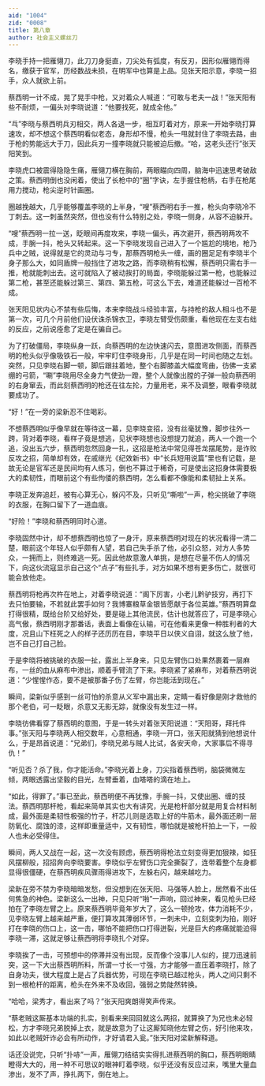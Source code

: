 ```yaml
---
aid: "1004"
zid: "0008"
title: 第八章
author: 社会主义螺丝刀
---
```


李晓手持一把雁翎刀，此刀刀身挺直，刀尖处有弧度，有反刃，因形似雁翎而得名，缴获于官军，历经数战未损，在明军中也算是上品。见张天阳示意，李晓一招手，众人就欲上前。

蔡西明一计不成，晃了晃手中枪，又对着众人喊道：“可敢与老夫一战！”张天阳有些不耐烦，一偏头对李晓说道：“他要找死，就成全他。”

“乓”李晓与蔡西明兵刃相交，两人各退一步，相互盯着对方，原来一开始李晓打算速攻，却不想这个蔡西明看似老态，身形却不慢，枪头一甩就封住了李晓去路，由于枪的势能远大于刀，因此兵刃一撞李晓就只能被迫后撤。“哈，这老头还行”张天阳笑到。

李晓虎口被震得隐隐生痛，雁翎刀横在胸前，两眼瞄向四周，脑海中迅速思考破敌之策。蔡西明倒也没闲着，使出了长枪中的“圈”字诀，左手握住枪柄，右手在枪尾用力搅动，枪尖逆时针画圈。

圈越挽越大，几乎能够覆盖李晓的上半身，“嗖”蔡西明右手一推，枪头向李晓冷不丁刺去。这一刺虽然突然，但也没有什么特别之处，李晓一侧身，从容不迫躲开。

“嗖”蔡西明一拉一送，眨眼间再度攻来，李晓一偏头，再次避开，蔡西明两攻不成，手腕一抖，枪头又转起来。这一下李晓发现自己进入了一个尴尬的境地，枪乃兵中之贼，说得就是它的灵动与刁专，那蔡西明枪头一缠，画的圈足足有李晓半个身子那么大，如同盾牌一般挡住了进攻之路，而李晓稍有松懈，蔡西明只需右手一推，枪就能刺出去。这可就陷入了被动挨打的局面，李晓能躲过第一枪，也能躲过第二枪，甚至还能躲过第三、第四、第五枪，可这么下去，难道还能躲过一百枪不成。

张天阳见状内心不禁有些后悔，本来李晓战斗经验丰富，与持枪的敌人相斗也不是第一次，可几个月前他们设伏诛杀锦衣卫，李晓左臂受伤颇重，看他现在左支右绌的反应，之前说痊愈了定是在骗自己。

为了打破僵局，李晓纵身一跃，向蔡西明的左边快速闪去，意图进攻侧面，而蔡西明的枪头似乎像吸铁石一般，牢牢盯住李晓身形，几乎是在同一时间也随之左划。突然，只见李晓右脚一顿，脚后跟拄着地，整个右脚膝盖大幅度弯曲，彷佛一支紧绷的弓箭，“唰”李晓用尽全身力气使劲一蹬，整个人就像出膛的子弹一般向蔡西明的右身窜去，而此刻蔡西明的枪还在往左抡，力量用老，来不及调整，眼看李晓就要成功了。

“好！”在一旁的梁新忍不住喝彩。

不想蔡西明似乎像早就在等待这一幕，见李晓变招，没有丝毫犹豫，脚步往外一跨，背对着李晓，看样子竟是想逃，见状李晓想也没想提刀就追，两人一个跑一个追，没出五六步，蔡西明忽然回身一扎，这招是枪法中常见得苍龙摆尾势，是诈败反攻之招，简单却有效，在戚继光《纪效新书》中“长兵短用说篇”里也有记载，是故无论是官军还是民间均有人练习，倒也不算过于稀奇，可是使出这招身体需要极大的柔韧性，而眼前这个有些佝偻的蔡西明，怎么看都不像能和柔韧扯上关系。

李晓正发奔追赶，被有心算无心，躲闪不及，只听见“嘶啦”一声，枪尖挑破了李晓的衣服，在胸口留下了一道血痕。

“好险！”李晓和蔡西明同时心道。

李晓固然中计，却不想蔡西明也惊了一身汗，原来蔡西明对现在的状况看得一清二楚，眼前这个年轻人似乎颇有人望，若自己失手杀了他，必引众怒，对方人多势众，一拥而上，则终难逃一死。因此他故意激人单挑，是想在尽量不伤人的情况下，向这伙流寇显示自己这个“点子”有些扎手，对方如果不想有更多伤亡，就很可能会放他走。

蔡西明将枪再次杵在地上，对着李晓说道：“阁下厉害，小老儿黔驴技穷，再打下去只怕要输，不若就此罢手如何？我博寨粮草金银皆愿献于各位英雄。”蔡西明算盘打得很精，既给台阶又给好处，要是碰上其他流民，估计也就答应了，可是李晓心高气傲，蔡西明刚才那番话，表面上看像在认输，可在他看来更像一种胜利者的大度，况且山下枉死之人的样子还历历在目，李晓平日以侠义自诩，就这么放了他，岂不自己打自己脸。

于是李晓将被挑破的衣服一扯，露出上半身来，只见左臂伤口处果然裹着一层麻布，一丝的血从麻布中渗出，顺着手臂流了下来。李晓紧了紧麻布，对着蔡西明说道：“少惺惺作态，要不是被那番子伤了左臂，你岂能活到现在。”

瞬间，梁新似乎感到一丝可怕的杀意从义军中漏出来，定睛一看好像是刚才救他的那个老伯，可一眨眼，杀意又无影无踪，就像没有发生过一样。

李晓彷佛看穿了蔡西明的意图，于是一转头对着张天阳说道：“天阳哥，拜托件事。”张天阳与李晓两人相交数年，心意相通，李晓一开口，张天阳就猜到他想说什么，于是昂首说道：“兄弟们，李晓兄弟与贼人比试，各安天命，大家事后不得寻仇！”

“听见否？杀了我，你才能活命。”李晓光着上身，刀尖指着蔡西明，脑袋微微左倾，两眼透露出坚毅的目光，左臂垂着，血嗒嗒的滴在地上。

“如此，得罪了。”事已至此，蔡西明便不再犹豫，手腕一抖，又使出圈、缠的技法。蔡西明那杆枪，看起来简单其实也大有讲究，光是枪杆部分就是用复合材料制成，最外面是柔韧性极强的竹子，杆芯儿则是选取上好的牛筋木，最外面还刷一层防氧化、腐蚀的漆，这样即重量适中，又有韧性，哪怕就是被枪杆拍上一下，一般人也未必受得住。

瞬间，两人又战在一起，这一次没有顾虑，蔡西明得枪法立刻变得更加狠辣，如狂风摆柳般，招招奔向李晓要害。李晓似乎左臂伤口完全撕裂了，连带着整个左身都显得很僵硬，在蔡西明疾风骤雨得进攻下，左躲右闪，越来越吃力。

梁新在旁不禁为李晓暗暗发愁，但没想到在张天阳、马强等人脸上，居然看不出任何焦急的神色。梁新这么一出神，只见只听“啪”一声响，回过神来，看见枪头已经拍在了李晓左臂之上。原来蔡西明毕竟年岁大了，这么一顿抢攻，体力消耗不少，见李晓左臂上越来越严重，便打算攻其薄弱环节，一刺未中，立刻变刺为拍，刚好打在李晓的伤口上，这一击，哪怕不能把伤口打得迸裂，光是巨大的疼痛就能迫得李晓一滞，这就足够让蔡西明将李晓扎个对穿。

李晓挨了一击，可预想中的停滞并没有出现，反而像个没事儿人似的，提刀迅速前突，这一下大出蔡西明所料，所谓一寸长一寸强，方才能够一直压着李晓打，除了自身功夫，很大程度上是占了兵器优势，可现在李晓已越过枪头，两人之间只剩不到一根枪杆的距离，枪头在外来不及收回，强弱之势陡然转换。

“哈哈，梁秀才，看出来了吗？”张天阳爽朗得笑声传来。

“蔡老贼这厮基本功端的扎实，别看来来回回就这么两招，就算换了为兄也未必轻松，方才李晓兄弟脱掉上衣，就是故意为了让这厮知晓他左臂之伤，好引他来攻，如此以老贼奸诈必会有所动作，才好请君入瓮。”张天阳对梁新解释道。

话还没说完，只听“扑哧”一声，雁翎刀结结实实得扎进蔡西明的胸口，蔡西明眼睛瞪得大大的，用一种不可思议的眼神盯着李晓，似乎还没有反应过来，嘴里大量血渗出，发不了声，挣扎两下，倒在地上。
